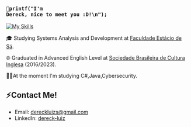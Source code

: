 ### <code>🐁printf("I'm Dereck, nice to meet you :D!\n");</code>
[![My Skills](https://skillicons.dev/icons?i=javascript,nodejs,react,mysql,python,java,c#)](https://skillicons.dev)
<p>🎓 Studying Systems Analysis and Development at <a href="https://https://estacio.br/" target="blank_">Faculdade Estácio de Sá</a>.</p>
<p>🌐 Graduated in Advanced English Level at <a href="https://https://www.sbcirj.org.br/" target="blank_">Sociedade Brasileira de Cultura Inglesa</a> (2016/2023).</p>
<p>✍🏻At the moment I'm studying C#,Java,Cybersecurity.</p>

## ⚡Contact Me!
- Email: [dereckluizs@gmail.com](mailto:dereckluizs@gmail.com)
- LinkedIn: [dereck-luiz](https://linkedin.com/in/dereck-luiz-dos-santos/)
